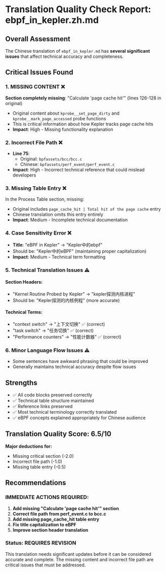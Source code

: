 # Translation Quality Check Report: ebpf_in_kepler.zh.md

## Overall Assessment
The Chinese translation of `ebpf_in_kepler.md` has **several significant issues** that affect technical accuracy and completeness.

## Critical Issues Found

### 1. **MISSING CONTENT** ❌
**Section completely missing**: "Calculate 'page cache hit'" (lines 126-128 in original)
- Original content about `kprobe__set_page_dirty` and `kprobe__mark_page_accessed` probe functions
- This is critical information about how Kepler tracks page cache hits
- **Impact**: High - Missing functionality explanation

### 2. **Incorrect File Path** ❌
- **Line 75**:
  - Original: `bpfassets/bcc/bcc.c`
  - Chinese: `bpfassets/perf_event/perf_event.c`
- **Impact**: High - Incorrect technical reference that could mislead developers

### 3. **Missing Table Entry** ❌
In the Process Table section, missing:
- Original includes `page_cache_hit | Total hit of the page cache` entry
- Chinese translation omits this entry entirely
- **Impact**: Medium - Incomplete technical documentation

### 4. **Case Sensitivity Error** ❌
- **Title**: "eBPF in Kepler" → "Kepler中的ebpf"
- Should be: "Kepler中的eBPF" (maintaining proper capitalization)
- **Impact**: Medium - Technical term formatting

### 5. **Technical Translation Issues** ⚠️

#### Section Headers:
- "Kernel Routine Probed by Kepler" → "kepler探测内核进程"
- Should be: "Kepler探测的内核例程" (more accurate)

#### Technical Terms:
- "context switch" → "上下文切换" ✅ (correct)
- "task switch" → "任务切换" ✅ (correct)
- "Performance counters" → "性能计数器" ✅ (correct)

### 6. **Minor Language Flow Issues** ⚠️
- Some sentences have awkward phrasing that could be improved
- Generally maintains technical accuracy despite flow issues

## Strengths
- ✅ All code blocks preserved correctly
- ✅ Technical table structure maintained
- ✅ Reference links preserved
- ✅ Most technical terminology correctly translated
- ✅ eBPF concepts explained appropriately for Chinese audience

## Translation Quality Score: 6.5/10

**Major deductions for:**
- Missing critical section (-2.0)
- Incorrect file path (-1.0)
- Missing table entry (-0.5)

## Recommendations

### **IMMEDIATE ACTIONS REQUIRED:**
1. **Add missing "Calculate 'page cache hit'" section**
2. **Correct file path from perf_event.c to bcc.c**
3. **Add missing page_cache_hit table entry**
4. **Fix title capitalization to eBPF**
5. **Improve section header translation**

### **Status: REQUIRES REVISION**
This translation needs significant updates before it can be considered accurate and complete. The missing content and incorrect file path are critical issues that must be addressed.
